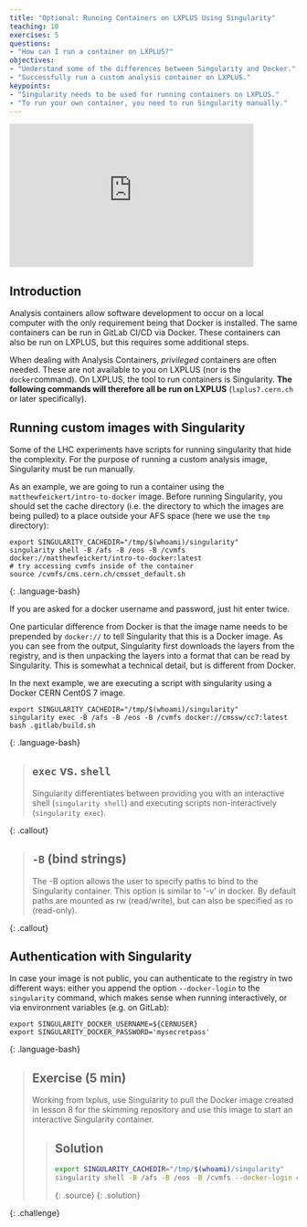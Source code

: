 ```yaml
---
title: "Optional: Running Containers on LXPLUS Using Singularity"
teaching: 10
exercises: 5
questions:
- "How can I run a container on LXPLUS?"
objectives:
- "Understand some of the differences between Singularity and Docker."
- "Successfully run a custom analysis container on LXPLUS."
keypoints:
- "Singularity needs to be used for running containers on LXPLUS."
- "To run your own container, you need to run Singularity manually."
---
```

<iframe width="427" height="251" src="https://www.youtube.com/embed/DxUQIBK5on4?list=PLKZ9c4ONm-VnqD5oN2_8tXO0Yb1H_s0sj" frameborder="0" allow="accelerometer; autoplay; encrypted-media; gyroscope; picture-in-picture" allowfullscreen></iframe>

## Introduction

Analysis containers allow software development to occur on a local computer
with the only requirement being that Docker is installed. The same containers
can be run in GitLab CI/CD via Docker. These containers can also be run on
LXPLUS, but this requires some additional steps.

When dealing with Analysis Containers, *privileged* containers are often needed.
These are not available to you on LXPLUS (nor is the `docker`command).
On LXPLUS, the tool to run containers is Singularity.
**The following commands will therefore all be run on LXPLUS**
(`lxplus7.cern.ch` or later specifically).

## Running custom images with Singularity

Some of the LHC experiments have scripts for running singularity that hide the complexity.
For the purpose of running a custom analysis image, Singularity must be run manually.

As an example, we are going to run a container using the `matthewfeickert/intro-to-docker`
image. Before running Singularity, you should set the cache directory (i.e.
the directory to which the images are being pulled) to a
place outside your AFS space (here we use the `tmp` directory):

~~~
export SINGULARITY_CACHEDIR="/tmp/$(whoami)/singularity"
singularity shell -B /afs -B /eos -B /cvmfs docker://matthewfeickert/intro-to-docker:latest
# try accessing cvmfs inside of the container
source /cvmfs/cms.cern.ch/cmsset_default.sh
~~~
{: .language-bash}

If you are asked for a docker username and password, just hit
enter twice.

One particular difference from Docker is that the image
name needs to be prepended by `docker://` to tell Singularity that this
is a Docker image.
As you can see from the output, Singularity first downloads the layers
from the registry, and is then unpacking the layers into a format that
can be read by Singularity. This is somewhat a technical detail, but
is different from Docker.

In the next example, we are executing a script with singularity using a Docker CERN Cent0S 7 image.

~~~
export SINGULARITY_CACHEDIR="/tmp/$(whoami)/singularity"
singularity exec -B /afs -B /eos -B /cvmfs docker://cmssw/cc7:latest bash .gitlab/build.sh
~~~
{: .language-bash}

> ## `exec` vs. `shell`
>
> Singularity differentiates between providing you with an
> interactive shell (`singularity shell`) and executing scripts
> non-interactively (`singularity exec`).
>
{: .callout}

> ## `-B` (bind strings)
>
> The -B option allows the user to specify paths to bind to the Singularity container.
> This option is similar to '-v' in docker. By default paths are mounted as rw (read/write),
> but can also be specified as ro (read-only).
>
{: .callout}

## Authentication with Singularity

In case your image is not public, you can authenticate to
the registry in two different ways: either you append the
option `--docker-login` to the `singularity` command, which
makes sense when running interactively, or via environment
variables (e.g. on GitLab):

~~~
export SINGULARITY_DOCKER_USERNAME=${CERNUSER}
export SINGULARITY_DOCKER_PASSWORD='mysecretpass'
~~~
{: .language-bash}

> ## Exercise (5 min)
> Working from lxplus, use Singularity to pull the Docker image created in lesson 8 for the skimming repository and use this image to start an interactive Singularity container.
>
> > ## Solution
> > ~~~bash
> > export SINGULARITY_CACHEDIR="/tmp/$(whoami)/singularity"
> > singularity shell -B /afs -B /eos -B /cvmfs --docker-login docker://gitlab-registry.cern.ch/[repo owner's username]/[skimming repo name]:[branch name]-[shortened commit SHA]
> > ~~~
> > {: .source}
> {: .solution}
>
{: .challenge}

